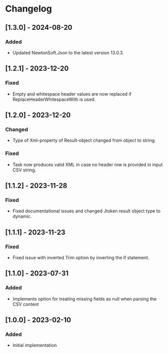 # Changelog

## [1.3.0] - 2024-08-20
### Added
- Updated NewtonSoft.Json to the latest version 13.0.3.

## [1.2.1] - 2023-12-20
### Fixed
- Empty and whitespace header values are now replaced if ReplaceHeaderWhitespaceWith is used.

## [1.2.0] - 2023-12-20
### Changed
- Type of Xml-property of Result-object changed from object to string.

### Fixed
- Task now produces valid XML in case no header row is provided in input CSV string.

## [1.1.2] - 2023-11-28
### Fixed
- Fixed documentational issues and changed Jtoken result object type to dynamic.

## [1.1.1] - 2023-11-23
### Fixed
- Fixed issue with inverted Trim option by inverting the if statement.

## [1.1.0] - 2023-07-31
### Added
- Implements option for treating missing fields as null when parsing the CSV content

## [1.0.0] - 2023-02-10
### Added
- Initial implementation
